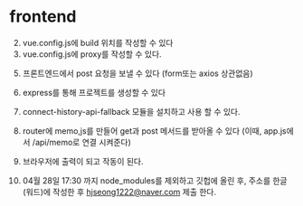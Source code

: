# frontend

<!-- 1) vue create를 통해 프로젝트를 생성할 수 있다 -->
2) vue.config.js에 build 위치를 작성할 수 있다
3) vue.config.js에 proxy를 작성할 수 있다.
<!-- 4) axios를 사용해 get 요청을 보낼 수 있다 -->
5) 프론트엔드에서  post 요청을 보낼 수 있다 (form또는 axios         상관없음)

6) express를 통해 프로젝트를 생성할 수 있다
7) connect-history-api-fallback 모듈을 설치하고 사용 할 수 있다.
8) router에 memo,js를 만들어 get과 post 메서드를 받아올 수 있다 (이때, app.js에서 /api/memo로 연결 시켜준다)
9) 브라우저에 출력이 되고 작동이 된다.
10) 04월 28일 17:30 까지 node_modules를 제외하고 깃헙에 올린 후, 주소를 한글(워드)에 작성한 후
hjseong1222@naver.com 제출 한다. 